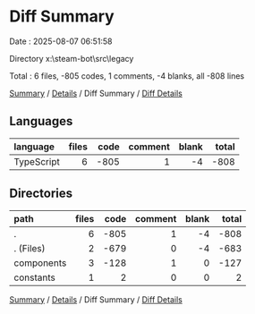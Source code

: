 # Diff Summary

Date : 2025-08-07 06:51:58

Directory x:\\steam-bot\\src\\legacy

Total : 6 files,  -805 codes, 1 comments, -4 blanks, all -808 lines

[Summary](results.md) / [Details](details.md) / Diff Summary / [Diff Details](diff-details.md)

## Languages
| language | files | code | comment | blank | total |
| :--- | ---: | ---: | ---: | ---: | ---: |
| TypeScript | 6 | -805 | 1 | -4 | -808 |

## Directories
| path | files | code | comment | blank | total |
| :--- | ---: | ---: | ---: | ---: | ---: |
| . | 6 | -805 | 1 | -4 | -808 |
| . (Files) | 2 | -679 | 0 | -4 | -683 |
| components | 3 | -128 | 1 | 0 | -127 |
| constants | 1 | 2 | 0 | 0 | 2 |

[Summary](results.md) / [Details](details.md) / Diff Summary / [Diff Details](diff-details.md)